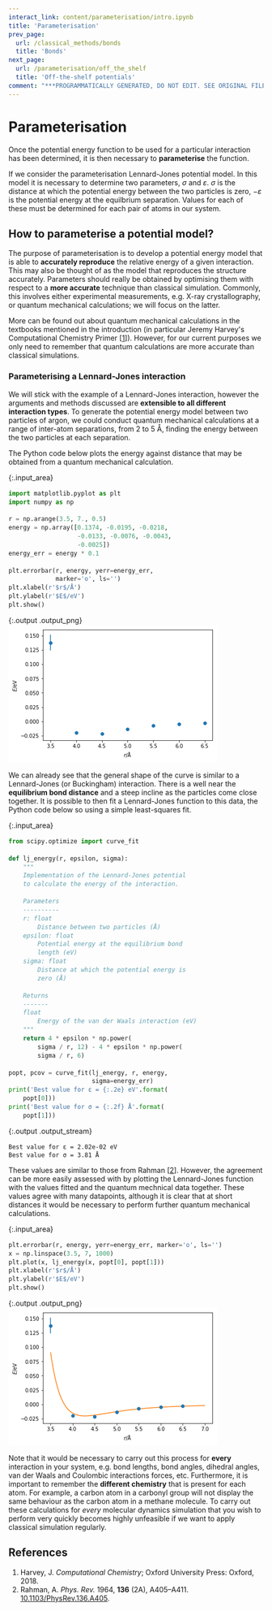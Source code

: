 ```yaml
---
interact_link: content/parameterisation/intro.ipynb
title: 'Parameterisation'
prev_page:
  url: /classical_methods/bonds
  title: 'Bonds'
next_page:
  url: /parameterisation/off_the_shelf
  title: 'Off-the-shelf potentials'
comment: "***PROGRAMMATICALLY GENERATED, DO NOT EDIT. SEE ORIGINAL FILES IN /content***"
---
```


# Parameterisation

Once the potential energy function to be used for a particular interaction has been determined, it is then necessary to **parameterise** the function. 

If we consider the parameterisation Lennard-Jones potential model.
In this model it is necessary to determine two parameters, $\sigma$ and $\varepsilon$. 
$\sigma$ is the distance at which the potential energy between the two particles is zero, $-\varepsilon$ is the potential energy at the equilbrium separation. 
Values for each of these must be determined for each pair of atoms in our system.

## How to parameterise a potential model?

The purpose of parameterisation is to develop a potential energy model that is able to **accurately reproduce** the relative energy of a given interaction. 
This may also be thought of as the model that reproduces the structure accurately. 
Parameters should really be obtained by optimising them with respect to a **more accurate** technique than classical simulation. 
Commonly, this involves either experimental measurements, e.g. X-ray crystallography, or quantum mechanical calculations; we will focus on the latter. 

More can be found out about quantum mechanical calculations in the textbooks mentioned in the introduction (in particular Jeremy Harvey's Computational Chemistry Primer [[1](#references)]).
However, for our current purposes we only need to remember that quantum calculations are more accurate than classical simulations.

### Parameterising a Lennard-Jones interaction

We will stick with the example of a Lennard-Jones interaction, however the arguments and methods discussed are **extensible to all different interaction types**. 
To generate the potential energy model between two particles of argon, we could conduct quantum mechanical calculations at a range of inter-atom separations, from 2 to 5 Å, finding the energy between the two particles at each separation.

The Python code below plots the energy against distance that may be obtained from a quantum mechanical calculation. 



{:.input_area}
```python
import matplotlib.pyplot as plt
import numpy as np

r = np.arange(3.5, 7., 0.5)
energy = np.array([0.1374, -0.0195, -0.0218, 
                   -0.0133, -0.0076, -0.0043, 
                   -0.0025])
energy_err = energy * 0.1

plt.errorbar(r, energy, yerr=energy_err, 
             marker='o', ls='')
plt.xlabel(r'$r$/Å')
plt.ylabel(r'$E$/eV')
plt.show()
```



{:.output .output_png}
![png](../images/parameterisation/intro_2_0.png)



We can already see that the general shape of the curve is similar to a Lennard-Jones (or Buckingham) interaction.
There is a well near the **equilibrium bond distance** and a steep incline as the particles come close together. 
It is possible to then fit a Lennard-Jones function to this data, the Python code below so using a simple least-squares fit.



{:.input_area}
```python
from scipy.optimize import curve_fit

def lj_energy(r, epsilon, sigma):
    """
    Implementation of the Lennard-Jones potential 
    to calculate the energy of the interaction.
    
    Parameters
    ----------
    r: float
        Distance between two particles (Å)
    epsilon: float 
        Potential energy at the equilibrium bond 
        length (eV)
    sigma: float 
        Distance at which the potential energy is 
        zero (Å)
    
    Returns
    -------
    float
        Energy of the van der Waals interaction (eV)
    """
    return 4 * epsilon * np.power(
        sigma / r, 12) - 4 * epsilon * np.power(
        sigma / r, 6)

popt, pcov = curve_fit(lj_energy, r, energy, 
                       sigma=energy_err)
print('Best value for ε = {:.2e} eV'.format(
    popt[0]))
print('Best value for σ = {:.2f} Å'.format(
    popt[1]))
```


{:.output .output_stream}
```
Best value for ε = 2.02e-02 eV
Best value for σ = 3.81 Å

```

These values are similar to those from Rahman [[2](#References)].
However, the agreement can be more easily assessed with by plotting the Lennard-Jones function with the values fitted and the quantum mechnical data together.
These values agree with many datapoints, although it is clear that at short distances it would be necessary to perform further quantum mechanical calculations. 



{:.input_area}
```python
plt.errorbar(r, energy, yerr=energy_err, marker='o', ls='')
x = np.linspace(3.5, 7, 1000)
plt.plot(x, lj_energy(x, popt[0], popt[1]))
plt.xlabel(r'$r$/Å')
plt.ylabel(r'$E$/eV')
plt.show()
```



{:.output .output_png}
![png](../images/parameterisation/intro_6_0.png)



Note that it would be necessary to carry out this process for **every** interaction in your system, e.g. bond lengths, bond angles, dihedral angles, van der Waals and Coulombic interactions forces, etc. 
Furthermore, it is important to remember the **different chemistry** that is present for each atom. 
For example, a carbon atom in a carbonyl group will not display the same behaviour as the carbon atom in a methane molecule. 
To carry out these calculations for *every* molecular dynamics simulation that you wish to perform very quickly becomes highly unfeasible if we want to apply classical simulation regularly.

## References

1. Harvey, J. *Computational Chemistry*; Oxford University Press: Oxford, 2018.
2. Rahman, A. *Phys. Rev.* 1964, **136** (2A), A405–A411. [10.1103/PhysRev.136.A405](https://doi.org/10.1103/PhysRev.136.A405).
